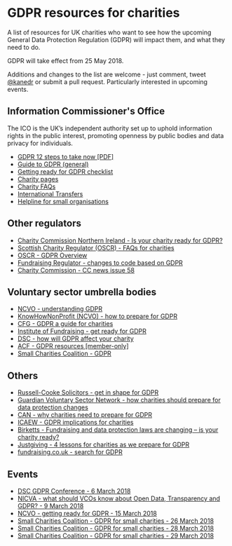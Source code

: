 # GDPR resources for charities

A list of resources for UK charities who want to see how the upcoming General Data Protection Regulation (GDPR) will impact them, and what they need to do.

GDPR will take effect from 25 May 2018.

Additions and changes to the list are welcome - just comment, tweet [@kanedr](https://twitter.com/kanedr) or submit a pull request. Particularly interested in upcoming events.

## Information Commissioner's Office

The ICO is the UK’s independent authority set up to uphold information rights in the public interest, promoting openness by public bodies and data privacy for individuals.

- [GDPR 12 steps to take now [PDF]](https://ico.org.uk/media/1624219/preparing-for-the-gdpr-12-steps.pdf)
- [Guide to GDPR (general)](https://ico.org.uk/for-organisations/guide-to-the-general-data-protection-regulation-gdpr/)
- [Getting ready for GDPR checklist](https://ico.org.uk/for-organisations/resources-and-support/data-protection-self-assessment/getting-ready-for-the-gdpr/)
- [Charity pages](https://ico.org.uk/for-organisations/charity/)
- [Charity FAQs](https://ico.org.uk/for-organisations/charity/charities-faqs/)
- [International Transfers](https://ico.org.uk/for-organisations/guide-to-the-general-data-protection-regulation-gdpr/international-transfers/)
- [Helpline for small organisations](https://ico.org.uk/global/contact-us/advice-service-for-small-organisations/)

## Other regulators

- [Charity Commission Northern Ireland - Is your charity ready for GDPR?](https://www.charitycommissionni.org.uk/news/gdpr-reminder-for-charities/)
- [Scottish Charity Regulator (OSCR) - FAQs for charities](https://www.oscr.org.uk/news/gdpr-faqs-for-charities)
- [OSCR - GDPR Overview](https://www.oscr.org.uk/blog/2017/november/20/gdpr-overview)
- [Fundraising Regulator - changes to code based on GDPR](https://www.fundraisingregulator.org.uk/code-of-fundraising-practice/code-changes/code-changes-gdpr-post-may-25th-2018/)
- [Charity Commission - CC news issue 58](https://www.gov.uk/government/publications/charity-commission-news-issue-58/charity-commission-news-issue-58#general-data-protection-regulation)

## Voluntary sector umbrella bodies

- [NCVO - understanding GDPR](https://blogs.ncvo.org.uk/2018/02/05/understanding-gdpr-ready-steady-and-steady-as-she-goes/)
- [KnowHowNonProfit (NCVO) - how to prepare for GDPR](https://knowhownonprofit.org/how-to/how-to-prepare-for-gdpr-and-data-protection-reform)
- [CFG - GDPR a guide for charities](http://www.cfg.org.uk/resources/Publications/cfg-publications.aspx#GDPRguide)
- [Institute of Fundraising - get ready for GDPR](https://www.institute-of-fundraising.org.uk/guidance/research/get-ready-for-gdpr/)
- [DSC - how will GDPR affect your charity](https://www.dsc.org.uk/content/will-gdpr-affect-charity-need-know/)
- [ACF - GDPR resources [member-only]](http://www.acf.org.uk/news/gdpr-what-resources-are-available)
- [Small Charities Coalition - GDPR](https://www.smallcharities.org.uk/785/)

## Others

- [Russell-Cooke Solicitors - get in shape for GDPR](https://www.russell-cooke.co.uk/gdpr/)
- [Guardian Voluntary Sector Network - how charities should prepare for data protection changes](https://www.theguardian.com/voluntary-sector-network/2017/may/05/gdpr-charities-prepare-eu-data-protection-changes-consent-fundraising)
- [CAN - why charities need to prepare for GDPR](https://can-online.org.uk/about-can/news-and-blog/why-charities-need-to-prepare-for-gdpr)
- [ICAEW - GDPR implications for charities](https://www.icaew.com/en/technical/charity-and-voluntary/law-and-regulation/acts-and-legislation/gdpr-implications-for-charities)
- [Birketts - Fundraising and data protection laws are changing – is your charity ready?](https://www.birketts.co.uk/insights/legal-updates/fundraising-and-data-protection-laws-are-changing)
- [Justgiving - 4 lessons for charities as we prepare for GDPR](http://blog.justgiving.com/4-lessons-for-charities-as-we-prepare-for-gdpr/)
- [fundraising.co.uk - search for GDPR](http://fundraising.co.uk/?s=gdpr)

## Events

- [DSC GDPR Conference - 6 March 2018](https://www.dsc.org.uk/event/gdpr-conference/)
- [NICVA - what should VCOs know about Open Data, Transparency and GDPR? - 9 March 2018](http://www.nicva.org/event/what-should-voluntary-and-community-organisations-know-about-open-data-transparency-and-gdpr)
- [NCVO - getting ready for GDPR - 15 March 2018](https://www.ncvo.org.uk/training-and-events/events-listing/2172-getting-ready-for-gdpr-day-1-and-beyond?utm_source=Twitter&utm_content=NCVO)
- [Small Charities Coalition - GDPR for small charities - 26 March 2018](https://www.eventbrite.co.uk/e/gdpr-for-small-charities-26-march-2018-tickets-42177129931)
- [Small Charities Coalition - GDPR for small charities - 28 March 2018](https://www.eventbrite.co.uk/e/gdpr-for-small-charities-28-march-2018-tickets-42176927325)
- [Small Charities Coalition - GDPR for small charities - 29 March 2018](https://www.eventbrite.co.uk/e/gdpr-for-small-charities-29-march-2018-tickets-42177046682)
